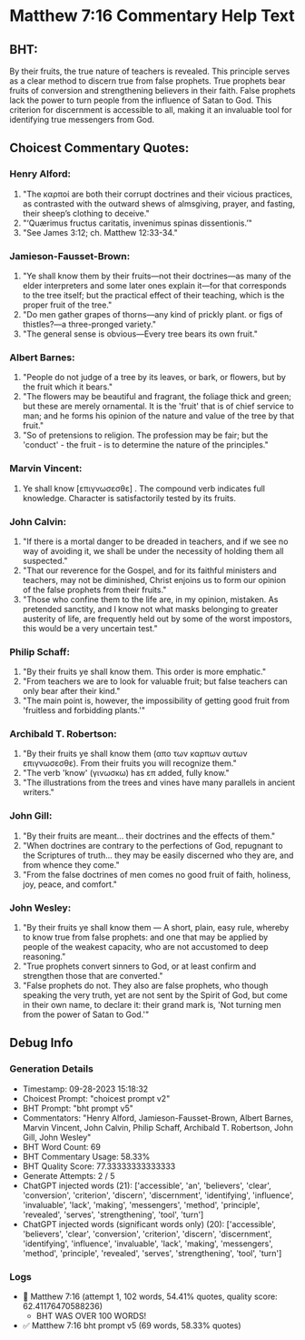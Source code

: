# Matthew 7:16 Commentary Help Text

## BHT:
By their fruits, the true nature of teachers is revealed. This principle serves as a clear method to discern true from false prophets. True prophets bear fruits of conversion and strengthening believers in their faith. False prophets lack the power to turn people from the influence of Satan to God. This criterion for discernment is accessible to all, making it an invaluable tool for identifying true messengers from God.

## Choicest Commentary Quotes:
### Henry Alford:
1. "The καρποί are both their corrupt doctrines and their vicious practices, as contrasted with the outward shews of almsgiving, prayer, and fasting, their sheep’s clothing to deceive."
2. "‘Quærimus fructus caritatis, invenimus spinas dissentionis.’"
3. "See James 3:12; ch. Matthew 12:33-34."

### Jamieson-Fausset-Brown:
1. "Ye shall know them by their fruits—not their doctrines—as many of the elder interpreters and some later ones explain it—for that corresponds to the tree itself; but the practical effect of their teaching, which is the proper fruit of the tree." 
2. "Do men gather grapes of thorns—any kind of prickly plant. or figs of thistles?—a three-pronged variety."
3. "The general sense is obvious—Every tree bears its own fruit."

### Albert Barnes:
1. "People do not judge of a tree by its leaves, or bark, or flowers, but by the fruit which it bears."
2. "The flowers may be beautiful and fragrant, the foliage thick and green; but these are merely ornamental. It is the 'fruit' that is of chief service to man; and he forms his opinion of the nature and value of the tree by that fruit."
3. "So of pretensions to religion. The profession may be fair; but the 'conduct' - the fruit - is to determine the nature of the principles."

### Marvin Vincent:
1. Ye shall know [επιγνωσεσθε] . The compound verb indicates full knowledge. Character is satisfactorily tested by its fruits.

### John Calvin:
1. "If there is a mortal danger to be dreaded in teachers, and if we see no way of avoiding it, we shall be under the necessity of holding them all suspected."
2. "That our reverence for the Gospel, and for its faithful ministers and teachers, may not be diminished, Christ enjoins us to form our opinion of the false prophets from their fruits."
3. "Those who confine them to the life are, in my opinion, mistaken. As pretended sanctity, and I know not what masks belonging to greater austerity of life, are frequently held out by some of the worst impostors, this would be a very uncertain test."

### Philip Schaff:
1. "By their fruits ye shall know them. This order is more emphatic." 
2. "From teachers we are to look for valuable fruit; but false teachers can only bear after their kind."
3. "The main point is, however, the impossibility of getting good fruit from 'fruitless and forbidding plants.'"

### Archibald T. Robertson:
1. "By their fruits ye shall know them (απο των καρπων αυτων επιγνωσεσθε). From their fruits you will recognize them."
2. "The verb 'know' (γινωσκω) has επ added, fully know."
3. "The illustrations from the trees and vines have many parallels in ancient writers."

### John Gill:
1. "By their fruits are meant... their doctrines and the effects of them."
2. "When doctrines are contrary to the perfections of God, repugnant to the Scriptures of truth... they may be easily discerned who they are, and from whence they come."
3. "From the false doctrines of men comes no good fruit of faith, holiness, joy, peace, and comfort."

### John Wesley:
1. "By their fruits ye shall know them — A short, plain, easy rule, whereby to know true from false prophets: and one that may be applied by people of the weakest capacity, who are not accustomed to deep reasoning."
2. "True prophets convert sinners to God, or at least confirm and strengthen those that are converted."
3. "False prophets do not. They also are false prophets, who though speaking the very truth, yet are not sent by the Spirit of God, but come in their own name, to declare it: their grand mark is, 'Not turning men from the power of Satan to God.'"


## Debug Info
### Generation Details
- Timestamp: 09-28-2023 15:18:32
- Choicest Prompt: "choicest prompt v2"
- BHT Prompt: "bht prompt v5"
- Commentators: "Henry Alford, Jamieson-Fausset-Brown, Albert Barnes, Marvin Vincent, John Calvin, Philip Schaff, Archibald T. Robertson, John Gill, John Wesley"
- BHT Word Count: 69
- BHT Commentary Usage: 58.33%
- BHT Quality Score: 77.33333333333333
- Generate Attempts: 2 / 5
- ChatGPT injected words (21):
	['accessible', 'an', 'believers', 'clear', 'conversion', 'criterion', 'discern', 'discernment', 'identifying', 'influence', 'invaluable', 'lack', 'making', 'messengers', 'method', 'principle', 'revealed', 'serves', 'strengthening', 'tool', 'turn']
- ChatGPT injected words (significant words only) (20):
	['accessible', 'believers', 'clear', 'conversion', 'criterion', 'discern', 'discernment', 'identifying', 'influence', 'invaluable', 'lack', 'making', 'messengers', 'method', 'principle', 'revealed', 'serves', 'strengthening', 'tool', 'turn']

### Logs
- 🔄 Matthew 7:16 (attempt 1, 102 words, 54.41% quotes, quality score: 62.41176470588236) 
	- BHT WAS OVER 100 WORDS!
- ✅ Matthew 7:16 bht prompt v5 (69 words, 58.33% quotes)